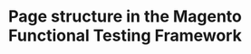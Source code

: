 ---
layout: default
group: mftf
title: Page structure in the Magento Functional Testing Framework
version: 2.3
github_link: magento-functional-testing-framework/release-2/page.md
functional_areas:
 - Testing
---